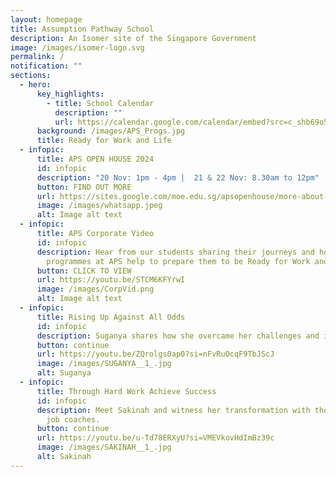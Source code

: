 ```yaml
---
layout: homepage
title: Assumption Pathway School
description: An Isomer site of the Singapore Government
image: /images/isomer-logo.svg
permalink: /
notification: ""
sections:
  - hero:
      key_highlights:
        - title: School Calendar
          description: ""
          url: https://calendar.google.com/calendar/embed?src=c_shb69o5g3diif4s0i8uq5ucric%40group.calendar.google.com&ctz=Asia%2FSingapore
      background: /images/APS_Progs.jpg
      title: Ready for Work and Life
  - infopic:
      title: APS OPEN HOUSE 2024
      id: infopic
      description: "20 Nov: 1pm - 4pm |  21 & 22 Nov: 8.30am to 12pm"
      button: FIND OUT MORE
      url: https://sites.google.com/moe.edu.sg/apsopenhouse/more-about-aps
      image: /images/whatsapp.jpeg
      alt: Image alt text
  - infopic:
      title: APS Corporate Video
      id: infopic
      description: Hear from our students sharing their journeys and how the unique
        programmes at APS help to prepare them to be Ready for Work and Life.
      button: CLICK TO VIEW
      url: https://youtu.be/STCM6KFYrwI
      image: /images/CorpVid.png
      alt: Image alt text
  - infopic:
      title: Rising Up Against All Odds
      id: infopic
      description: Suganya shares how she overcame her challenges and is now guiding others.
      button: continue
      url: https://youtu.be/ZQrolgs0ap0?si=nFvRuOcqF9TbJScJ
      image: /images/SUGANYA__1_.jpg
      alt: Suganya
  - infopic:
      title: Through Hard Work Achieve Success
      id: infopic
      description: Meet Sakinah and witness her transformation with the support of our
        job coaches.
      button: continue
      url: https://youtu.be/u-Td78ERXyU?si=VMEVkovHdImBz39c
      image: /images/SAKINAH__1_.jpg
      alt: Sakinah
---
```

